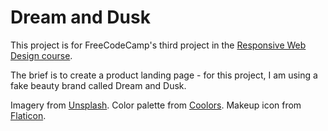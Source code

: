 
# Dream and Dusk

This project is for FreeCodeCamp's third project in the [Responsive Web Design course](https://www.freecodecamp.org/learn/responsive-web-design).

The brief is to create a product landing page - for this project, I am using a fake beauty brand called Dream and Dusk. 

Imagery from [Unsplash](http://www.unsplash.com).
Color palette from [Coolors](https://coolors.co/generate).
Makeup icon from [Flaticon](https://www.flaticon.com/authors/photo3idea-studio).